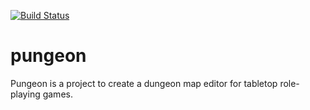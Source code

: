 [![Build Status](https://pmarkowski.visualstudio.com/Pungeon/_apis/build/status/pmarkowski.pungeon?branchName=master)](https://pmarkowski.visualstudio.com/Pungeon/_build/latest?definitionId=4&branchName=master)

# pungeon
Pungeon is a project to create a dungeon map editor for tabletop role-playing games. 
